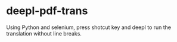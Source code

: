 # deepl-pdf-trans
Using Python and selenium, press shotcut key and deepl to run the translation without line breaks.
